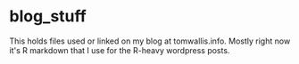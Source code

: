 blog_stuff
==========

This holds files used or linked on my blog at tomwallis.info. Mostly right now it's R markdown that I use for the R-heavy wordpress posts.
